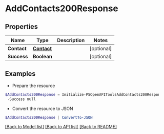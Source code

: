 # AddContacts200Response
## Properties

Name | Type | Description | Notes
------------ | ------------- | ------------- | -------------
**Contact** | [**Contact**](Contact.md) |  | [optional] 
**Success** | **Boolean** |  | [optional] 

## Examples

- Prepare the resource
```powershell
$AddContacts200Response = Initialize-PSOpenAPIToolsAddContacts200Response  -Contact null `
 -Success null
```

- Convert the resource to JSON
```powershell
$AddContacts200Response | ConvertTo-JSON
```

[[Back to Model list]](../README.md#documentation-for-models) [[Back to API list]](../README.md#documentation-for-api-endpoints) [[Back to README]](../README.md)

